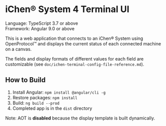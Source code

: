 iChen® System 4 Terminal UI
==========================

Language: TypeScript 3.7 or above  
Framework: Angular 9.0 or above

This is a web application that connects to an iChen® System using OpenProtocol™
and displays the current status of each connected machine on a canvas.

The fields and display formats of different values for each field are customizable
(see `doc/ichen-terminal-config-file-reference.md`).

How to Build
------------

1. Install Angular: `npm install @angular/cli -g`
2. Restore packages: `npm install`
3. Build: `ng build --prod`
4. Completed app is in the `dist` directory

Note: AOT is **disabled** because the display template is built dynamically.

